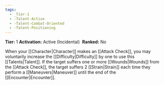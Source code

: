 ```yaml
---
tags:
  - _Tier-1
  - -Talent-Active
  - -Talent-Combat-Oriented
  - -Talent-Positioning
---
```

**Tier:** 1
**Activation:** Active (Incidental) 
**Ranked:** No

When your [[Character|Character]] makes an [[Attack Check]], you may voluntarily increase the [[Difficulty|Difficulty]] by one to use this [[Talents|Talent]]. If the target suffers one or more [[Wounds|Wounds]] from the [[Attack Check]], the target suffers 2 [[Strain|Strain]] each time they perform a [[Maneuvers|Maneuver]] until the end of the [[Encounter|Encounter]].